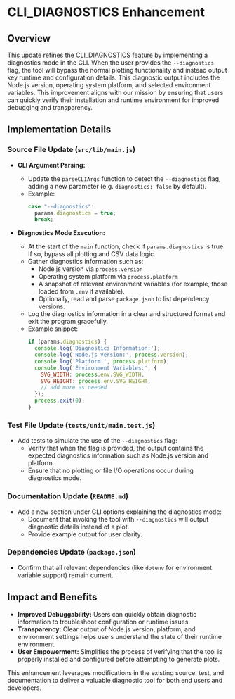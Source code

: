 # CLI_DIAGNOSTICS Enhancement

## Overview
This update refines the CLI_DIAGNOSTICS feature by implementing a diagnostics mode in the CLI. When the user provides the `--diagnostics` flag, the tool will bypass the normal plotting functionality and instead output key runtime and configuration details. This diagnostic output includes the Node.js version, operating system platform, and selected environment variables. This improvement aligns with our mission by ensuring that users can quickly verify their installation and runtime environment for improved debugging and transparency.

## Implementation Details

### Source File Update (`src/lib/main.js`)
- **CLI Argument Parsing:**
  - Update the `parseCLIArgs` function to detect the `--diagnostics` flag, adding a new parameter (e.g. `diagnostics: false` by default).
  - Example:
    ```js
    case "--diagnostics":
      params.diagnostics = true;
      break;
    ```

- **Diagnostics Mode Execution:**
  - At the start of the `main` function, check if `params.diagnostics` is true. If so, bypass all plotting and CSV data logic.
  - Gather diagnostics information such as:
    - Node.js version via `process.version`
    - Operating system platform via `process.platform`
    - A snapshot of relevant environment variables (for example, those loaded from `.env` if available).
    - Optionally, read and parse `package.json` to list dependency versions.
  - Log the diagnostics information in a clear and structured format and exit the program gracefully.
  - Example snippet:
    ```js
    if (params.diagnostics) {
      console.log('Diagnostics Information:');
      console.log('Node.js Version:', process.version);
      console.log('Platform:', process.platform);
      console.log('Environment Variables:', {
        SVG_WIDTH: process.env.SVG_WIDTH,
        SVG_HEIGHT: process.env.SVG_HEIGHT,
        // add more as needed
      });
      process.exit(0);
    }
    ```

### Test File Update (`tests/unit/main.test.js`)
- Add tests to simulate the use of the `--diagnostics` flag:
  - Verify that when the flag is provided, the output contains the expected diagnostics information such as Node.js version and platform.
  - Ensure that no plotting or file I/O operations occur during diagnostics mode.

### Documentation Update (`README.md`)
- Add a new section under CLI options explaining the diagnostics mode:
  - Document that invoking the tool with `--diagnostics` will output diagnostic details instead of a plot.
  - Provide example output for user clarity.

### Dependencies Update (`package.json`)
- Confirm that all relevant dependencies (like `dotenv` for environment variable support) remain current.

## Impact and Benefits
- **Improved Debuggability:** Users can quickly obtain diagnostic information to troubleshoot configuration or runtime issues.
- **Transparency:** Clear output of Node.js version, platform, and environment settings helps users understand the state of their runtime environment.
- **User Empowerment:** Simplifies the process of verifying that the tool is properly installed and configured before attempting to generate plots.

This enhancement leverages modifications in the existing source, test, and documentation to deliver a valuable diagnostic tool for both end users and developers.